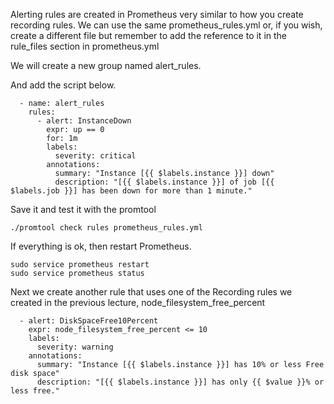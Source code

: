 Alerting rules are created in Prometheus very similar to how you create recording rules. We can use the same prometheus_rules.yml or, if you wish, create a different file but remember to add the reference to it in the rule_files section in prometheus.yml

We will create a new group named alert_rules.

And add the script below.

```
  - name: alert_rules
    rules:
      - alert: InstanceDown
        expr: up == 0
        for: 1m
        labels:
          severity: critical
        annotations:
          summary: "Instance [{{ $labels.instance }}] down"
          description: "[{{ $labels.instance }}] of job [{{ $labels.job }}] has been down for more than 1 minute."
```
Save it and test it with the promtool

```
./promtool check rules prometheus_rules.yml
```
If everything is ok, then restart Prometheus.

```
sudo service prometheus restart
sudo service prometheus status
```
Next we create another rule that uses one of the Recording rules we created in the previous lecture, node_filesystem_free_percent

```
  - alert: DiskSpaceFree10Percent
    expr: node_filesystem_free_percent <= 10
    labels:
      severity: warning
    annotations:
      summary: "Instance [{{ $labels.instance }}] has 10% or less Free disk space"
      description: "[{{ $labels.instance }}] has only {{ $value }}% or less free."
```